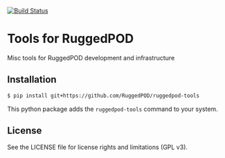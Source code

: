 [![Build Status](https://api.travis-ci.org/RuggedPOD/ruggedpod-tools.png?branch=master)](https://travis-ci.org/RuggedPOD/ruggedpod-tools)

# Tools for RuggedPOD

Misc tools for RuggedPOD development and infrastructure

## Installation

```bash
$ pip install git+https://github.com/RuggedPOD/ruggedpod-tools
```

This python package adds the `ruggedpod-tools` command to your system.

## License

See the LICENSE file for license rights and limitations (GPL v3).
